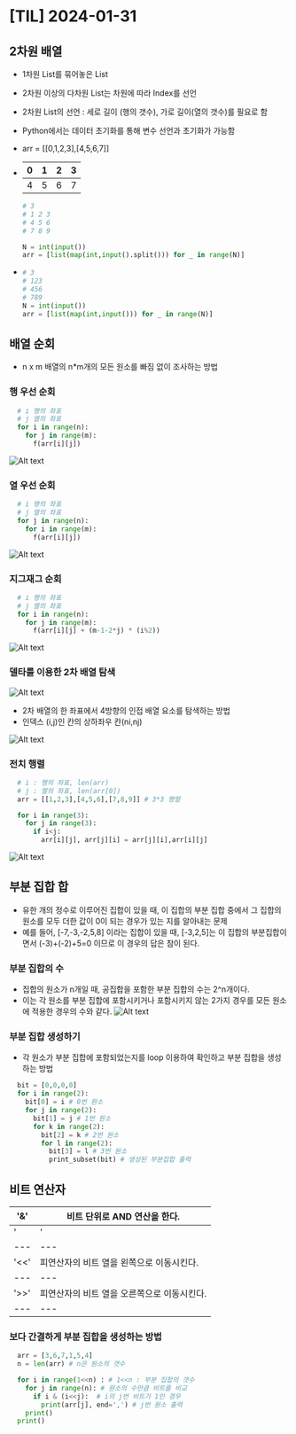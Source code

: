 # [TIL] 2024-01-31

## 2차원 배열

- 1차원 List를 묶어놓은 List

- 2차원 이상의 다차원 List는 차원에 따라 Index를 선언

- 2차원 List의 선언 : 세로 길이 (행의 갯수), 가로 길이(열의 갯수)를 필요로 함

- Python에서는 데이터 초기화를 통해 변수 선언과 초기화가 가능함

- arr = [[0,1,2,3],[4,5,6,7]]

- | 0   | 1   | 2   | 3   |
  | --- | --- | --- | --- |
  | 4   | 5   | 6   | 7   |
  
  ```python
  # 3
  # 1 2 3
  # 4 5 6
  # 7 8 9
  
  N = int(input())
  arr = [list(map(int,input().split())) for _ in range(N)]
  ```

- ```python
  # 3
  # 123
  # 456
  # 789
  N = int(input())
  arr = [list(map(int,input())) for _ in range(N)]
  ```

## 배열 순회

- n x m 배열의 n*m개의 모든 원소를 빠짐 없이 조사하는 방법

### 행 우선 순회

```python
  # i 행의 좌표
  # j 열의 좌표
  for i in range(n):
    for j in range(m):
      f(arr[i][j])
```
![Alt text](image-2.png)

### 열 우선 순회
```python
  # i 행의 좌표
  # j 열의 좌표
  for j in range(n):
    for i in range(m):
      f(arr[i][j])
```
![Alt text](image-1.png)

### 지그재그 순회
```python
  # i 행의 좌표
  # j 열의 좌표
  for i in range(n):
    for j in range(m):
      f(arr[i][j] + (m-1-2*j) * (i%2))
```
![Alt text](image.png)

### 델타를 이용한 2차 배열 탐색
![Alt text](image-3.png)
- 2차 배열의 한 좌표에서 4방향의 인접 배열 요소를 탐색하는 방법
- 인덱스 (i,j)인 칸의 상하좌우 칸(ni,nj)

![Alt text](image-5.png)

### 전치 행렬
```python
  # i : 행의 좌표, len(arr)
  # j : 열의 좌표, len(arr[0])
  arr = [[1,2,3],[4,5,6],[7,8,9]] # 3*3 행렬

  for i in range(3):
    for j in range(3):
      if i<j:
        arr[i][j], arr[j][i] = arr[j][i],arr[i][j]
```
![Alt text](image-6.png)

## 부분 집합 합
- 유한 개의 정수로 이루어진 집합이 있을 때, 이 집합의 부분 집합 중에서 그 집합의 원소를 모두 더한 값이 0이 되는 경우가 있는 지를 알아내는 문제
- 예를 들어, [-7,-3,-2,5,8] 이라는 집합이 있을 때, [-3,2,5]는 이 집합의 부분집합이면서
(-3)+(-2)+5=0 이므로 이 경우의 답은 참이 된다.

### 부분 집합의 수
- 집합의 원소가 n개일 때, 공집합을 포함한 부분 집합의 수는 2^n개이다.
- 이는 각 원소를 부분 집합에 포함시키거나 포함시키지 않는 2가지 경우를 모든 원소에 적용한 경우의 수와 같다.
![Alt text](image-7.png)

### 부분 집합 생성하기
- 각 원소가 부분 집합에 포함되었는지를 loop 이용하여 확인하고 부분 집합을 생성하는 방법
```python
  bit = [0,0,0,0]
  for i in range(2):
    bit[0] = i # 0번 원소
    for j in range(2):
      bit[1] = j # 1번 원소
      for k in range(2):
        bit[2] = k # 2번 원소
        for l in range(2):
          bit[3] = l # 3번 원소
          print_subset(bit) # 생성된 부분집합 출력
```

## 비트 연산자
|  '&'  | 비트 단위로 AND 연산을 한다.              |
| ---   | --- |
|  '|'  | 비트 단위로 OR 연산을 한다.               |
| ---   | --- |
|  '<<' | 피연산자의 비트 열을 왼쪽으로 이동시킨다.   |
| ---   | --- |
|  '>>' | 피연산자의 비트 열을 오른쪽으로 이동시킨다. |
| ---   | --- |

### 보다 간결하게 부분 집합을 생성하는 방법
```python
  arr = [3,6,7,1,5,4]
  n = len(arr) # n은 원소의 갯수

  for i in range(1<<n) : # 1<<n : 부분 집합의 갯수
    for j in range(n): # 원소의 수만큼 비트를 비교
      if i & (i<<j):  # i의 j번 비트가 1인 경우
        print(arr[j], end=',') # j번 원소 출력
    print()
  print() 
```